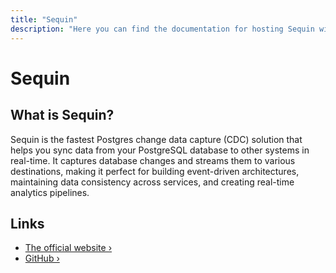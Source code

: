 ```yaml
---
title: "Sequin"
description: "Here you can find the documentation for hosting Sequin with Coolify."
---
```


# Sequin

<ZoomableImage src="/docs/images/services/sequin.svg" />

## What is Sequin?

Sequin is the fastest Postgres change data capture (CDC) solution that helps you sync data from your PostgreSQL database to other systems in real-time. It captures database changes and streams them to various destinations, making it perfect for building event-driven architectures, maintaining data consistency across services, and creating real-time analytics pipelines.

## Links

- [The official website ›](https://sequinstream.com?utm_source=coolify.io)
- [GitHub ›](https://github.com/sequinstream/sequin?utm_source=coolify.io)